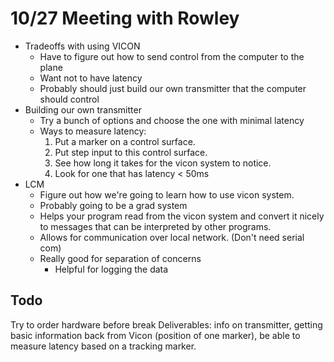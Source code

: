 # 10/27 Meeting with Rowley

* Tradeoffs with using VICON
    * Have to figure out how to send control from the computer to the plane
    * Want not to have latency
    * Probably should just build our own transmitter that the computer should control
* Building our own transmitter
    * Try a bunch of options and choose the one with minimal latency
    * Ways to measure latency:
        1) Put a marker on a control surface.
        2) Put step input to this control surface.
        3) See how long it takes for the vicon system to notice.
        4) Look for one that has latency < 50ms
* LCM
    * Figure out how we're going to learn how to use vicon system. 
    * Probably going to be a grad system
    * Helps your program read from the vicon system and convert it nicely to messages that can be interpreted by other programs.
    * Allows for communication over local network. (Don't need serial com)
    * Really good for separation of concerns
        * Helpful for logging the data

## Todo
Try to order hardware before break
Deliverables: info on transmitter, getting basic information back from Vicon (position of one marker), be able to measure latency based on a tracking marker.